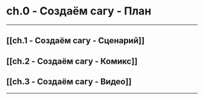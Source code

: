 # ch.0 - Создаём сагу - План




---

## [[ch.1 - Создаём сагу - Сценарий]]
## [[ch.2 - Создаём сагу - Комикс]]
## [[ch.3 - Создаём сагу - Видео]]

---

